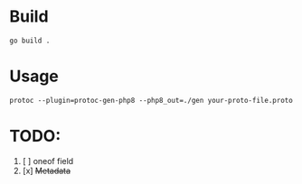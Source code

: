 # Build

```shell
go build .
```

# Usage

```shell
protoc --plugin=protoc-gen-php8 --php8_out=./gen your-proto-file.proto
```

# TODO:

1. [ ] oneof field
2. [x] ~~Metadata~~